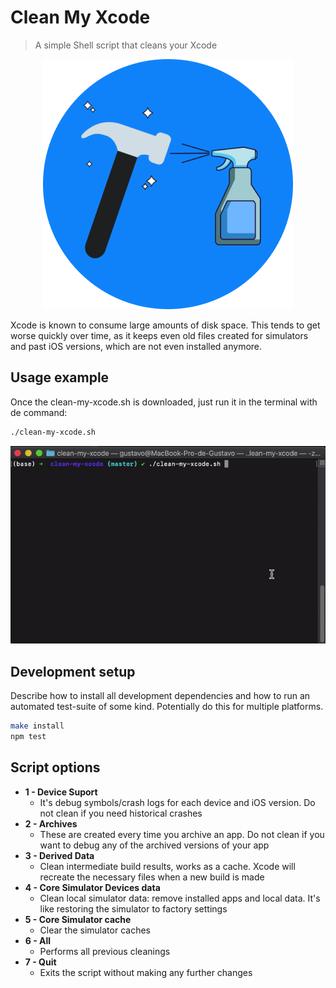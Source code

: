 # Clean My Xcode
> A simple Shell script that cleans your Xcode

<p align="center"><img src="images/head_image.png" alt="Clean My Xcode"></p>

Xcode is known to consume large amounts of disk space. This tends to get worse quickly over time, as it keeps even old files created for simulators and past iOS versions, which are not even installed anymore.

## Usage example

Once the clean-my-xcode.sh is downloaded, just run it in the terminal with de command: 

```sh
./clean-my-xcode.sh
```

![](images/terminal.gif)

## Development setup

Describe how to install all development dependencies and how to run an automated test-suite of some kind. Potentially do this for multiple platforms.

```sh
make install
npm test
```

## Script options

* **1 - Device Suport**
    * It's debug symbols/crash logs for each device and iOS version. Do not clean if you need historical crashes
* **2 - Archives**
    * These are created every time you archive an app. Do not clean if you want to debug any of the archived versions of your app
* **3 - Derived Data**
    * Clean intermediate build results, works as a cache. Xcode will recreate the necessary files when a new build is made
* **4 - Core Simulator Devices data**
    * Clean local simulator data: remove installed apps and local data. It's like restoring the simulator to factory settings
* **5 - Core Simulator cache**
    * Clear the simulator caches
* **6 - All**
    * Performs all previous cleanings
* **7 - Quit**
    * Exits the script without making any further changes
